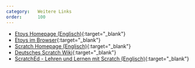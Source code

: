 ```yaml
---
category:   Weitere Links
order:      100
---
```


- [Etoys Homepage (Englisch)](http://squeakland.org){:target="_blank"}
- [Etoys im Browser](http://bertfreudenberg.github.io/SqueakJS/etoys/){:target="_blank"}
- [Scratch Homepage (Englisch)](http://scratch.mit.edu){:target="_blank"}
- [Deutsches Scratch Wiki](http://scratch-dach.info){:target="_blank"}
- [ScratchEd - Lehren und Lernen mit Scratch (Englisch)](http://scratched.media.mit.edu){:target="_blank"}
